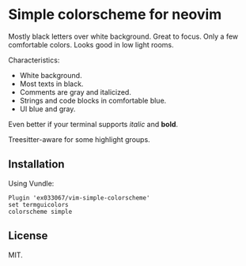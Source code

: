 # Simple colorscheme for neovim #

Mostly black letters over white background. Great to focus. Only a few
comfortable colors. Looks good in low light rooms.

Characteristics:
- White background.
- Most texts in black.
- Comments are gray and italicized.
- Strings and code blocks in comfortable blue.
- UI blue and gray.

Even better if your terminal supports _italic_ and **bold**.

Treesitter-aware for some highlight groups.


## Installation ##

Using Vundle:

    Plugin 'ex033067/vim-simple-colorscheme'
    set termguicolors
    colorscheme simple


## License ##

MIT.
